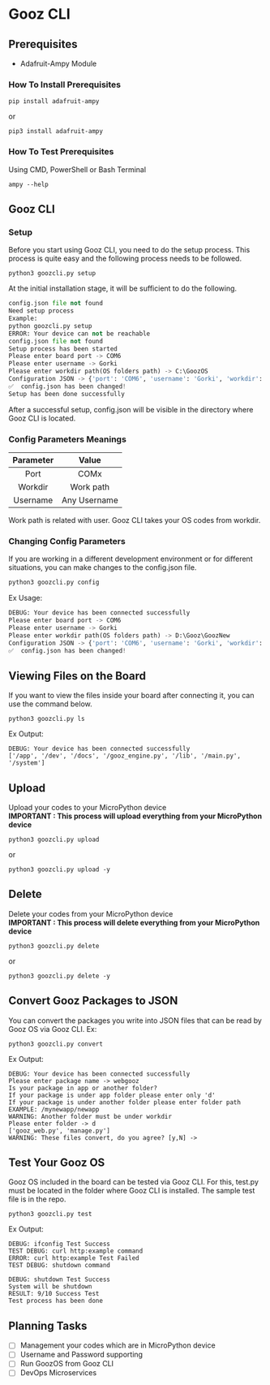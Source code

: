 # Gooz CLI
## Prerequisites
- Adafruit-Ampy Module
### How To Install Prerequisites
```
pip install adafruit-ampy
```
or
```
pip3 install adafruit-ampy
```
### How To Test Prerequisites
Using CMD, PowerShell or Bash Terminal
```
ampy --help
```
## Gooz CLI
### Setup
Before you start using Gooz CLI, you need to do the setup process. This process is quite easy and the following process needs to be followed.
```
python3 goozcli.py setup
```
At the initial installation stage, it will be sufficient to do the following.
```python
config.json file not found
Need setup process     
Example:
python goozcli.py setup
ERROR: Your device can not be reachable
config.json file not found    
Setup process has been started
Please enter board port -> COM6
Please enter username -> Gorki
Please enter workdir path(OS folders path) -> C:\GoozOS
Configuration JSON -> {'port': 'COM6', 'username': 'Gorki', 'workdir': 'C:\\GoozOS'} 
✅  config.json has been changed!
Setup has been done successfully
```
After a successful setup, config.json will be visible in the directory where Gooz CLI is located.

### Config Parameters Meanings
| Parameter | Value |
| :---: | :---: |
| Port | COMx |
| Workdir | Work path |
| Username | Any Username |

Work path is related with user. Gooz CLI takes your OS codes from workdir.

### Changing Config Parameters
If you are working in a different development environment or for different situations, you can make changes to the config.json file.
```bash
python3 goozcli.py config
```
Ex Usage:
```python
DEBUG: Your device has been connected successfully
Please enter board port -> COM6
Please enter username -> Gorki
Please enter workdir path(OS folders path) -> D:\Gooz\GoozNew
Configuration JSON -> {'port': 'COM6', 'username': 'Gorki', 'workdir': 'D:\\Gooz\\GoozNew'} 
✅  config.json has been changed!
```

## Viewing Files on the Board
If you want to view the files inside your board after connecting it, you can use the command below.
```
python3 goozcli.py ls
```
Ex Output:
```
DEBUG: Your device has been connected successfully
['/app', '/dev', '/docs', '/gooz_engine.py', '/lib', '/main.py', '/system']
```
## Upload
Upload your codes to your MicroPython device<br/>
**IMPORTANT : This process will upload everything from your MicroPython device**
```
python3 goozcli.py upload
```
or
```
python3 goozcli.py upload -y
```
## Delete
Delete your codes from your MicroPython device<br/>
**IMPORTANT : This process will delete everything from your MicroPython device**
```
python3 goozcli.py delete
```
or
```
python3 goozcli.py delete -y
```
## Convert Gooz Packages to JSON
You can convert the packages you write into JSON files that can be read by Gooz OS via Gooz CLI.
Ex:
```
python3 goozcli.py convert
```
Ex Output:
```
DEBUG: Your device has been connected successfully
Please enter package name -> webgooz
Is your package in app or another folder?
If your package is under app folder please enter only 'd'       
If your package is under another folder please enter folder path
EXAMPLE: /mynewapp/newapp
WARNING: Another folder must be under workdir
Please enter folder -> d
['gooz_web.py', 'manage.py']
WARNING: These files convert, do you agree? [y,N] -> 
```
## Test Your Gooz OS
Gooz OS included in the board can be tested via Gooz CLI. For this, test.py must be located in the folder where Gooz CLI is installed. The sample test file is in the repo.
```
python3 goozcli.py test
```
Ex Output:
```
DEBUG: ifconfig Test Success
TEST DEBUG: curl http:example command
ERROR: curl http:example Test Failed
TEST DEBUG: shutdown command

DEBUG: shutdown Test Success
System will be shutdown
RESULT: 9/10 Success Test
Test process has been done
```
## Planning Tasks
- [ ] Management your codes which are in MicroPython device
- [ ] Username and Password supporting
- [ ] Run GoozOS from Gooz CLI
- [ ] DevOps Microservices
